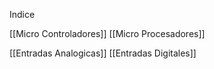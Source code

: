 Indice

[[Micro Controladores]]
[[Micro Procesadores]]

[[Entradas Analogicas]]
[[Entradas Digitales]]


